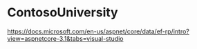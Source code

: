 # ContosoUniversity

https://docs.microsoft.com/en-us/aspnet/core/data/ef-rp/intro?view=aspnetcore-3.1&tabs=visual-studio
